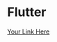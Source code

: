 # Flutter
[Your Link Here](https://play.google.com/store/apps/details?id=com.digimind.Laxmi_Gangadhar_lift_irrigation)
